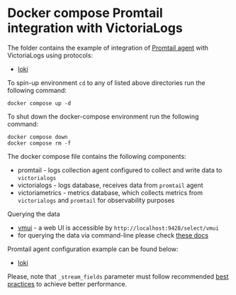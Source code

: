 # Docker compose Promtail integration with VictoriaLogs

The folder contains the example of integration of [Promtail agent](https://grafana.com/docs/loki/latest/send-data/promtail/) with VictoriaLogs using protocols:

* [loki](./loki)

To spin-up environment `cd` to any of listed above directories run the following command:
```
docker compose up -d 
```

To shut down the docker-compose environment run the following command:
```
docker compose down
docker compose rm -f
```

The docker compose file contains the following components:

* promtail - logs collection agent configured to collect and write data to `victorialogs`
* victorialogs - logs database, receives data from `promtail` agent
* victoriametrics - metrics database, which collects metrics from `victorialogs` and `promtail` for observability purposes

Querying the data

* [vmui](https://docs.victoriametrics.com/victorialogs/querying/#vmui) - a web UI is accessible by `http://localhost:9428/select/vmui`
* for querying the data via command-line please check [these docs](https://docs.victoriametrics.com/victorialogs/querying/#command-line)

Promtail agent configuration example can be found below:
* [loki](./loki/config.yml)

Please, note that `_stream_fields` parameter must follow recommended [best practices](https://docs.victoriametrics.com/victorialogs/keyconcepts/#stream-fields) to achieve better performance.
